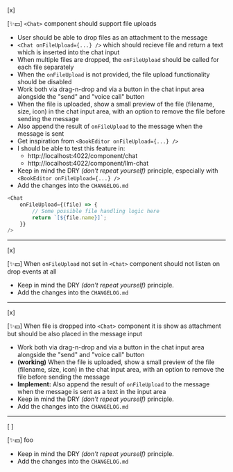 [x]

[✨💵] `<Chat>` component should support file uploads

-   User should be able to drop files as an attachment to the message
-   `<Chat onFileUpload={...} />` which should recieve file and return a text which is inserted into the chat input
-   When multiple files are dropped, the `onFileUpload` should be called for each file separately
-   When the `onFileUpload` is not provided, the file upload functionality should be disabled
-   Work both via drag-n-drop and via a button in the chat input area alongside the "send" and "voice call" button
-   When the file is uploaded, show a small preview of the file (filename, size, icon) in the chat input area, with an option to remove the file before sending the message
-   Also append the result of `onFileUpload` to the message when the message is sent
-   Get inspiration from `<BookEditor onFileUpload={...} />`
-   I should be able to test this feature in:
    -   http://localhost:4022/component/chat
    -   http://localhost:4022/component/llm-chat
-   Keep in mind the DRY _(don't repeat yourself)_ principle, especially with `<BookEditor onFileUpload={...} />`
-   Add the changes into the `CHANGELOG.md`

```typescript
<Chat
    onFileUpload={(file) => {
        // Some possible file handling logic here
        return `[${file.name}]`;
    }}
/>
```

---

[x]

[✨💵] When `onFileUpload` not set in `<Chat>` component should not listen on drop events at all

-   Keep in mind the DRY _(don't repeat yourself)_ principle.
-   Add the changes into the `CHANGELOG.md`

---

[x]

[✨💵] When file is dropped into `<Chat>` component it is show as attachment but should be also placed in the message input

-   Work both via drag-n-drop and via a button in the chat input area alongside the "send" and "voice call" button
-   **(working)** When the file is uploaded, show a small preview of the file (filename, size, icon) in the chat input area, with an option to remove the file before sending the message
-   **Implement:** Also append the result of `onFileUpload` to the message when the message is sent as a text in the input area
-   Keep in mind the DRY _(don't repeat yourself)_ principle.
-   Add the changes into the `CHANGELOG.md`

---

[ ]

[✨💵] foo

-   Keep in mind the DRY _(don't repeat yourself)_ principle.
-   Add the changes into the `CHANGELOG.md`

